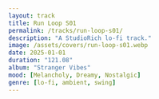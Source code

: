 ```yaml
---
layout: track
title: Run Loop S01
permalink: /tracks/run-loop-s01/
description: "A StudioRich lo-fi track."
image: /assets/covers/run-loop-s01.webp
date: 2025-01-01
duration: "121.08"
album: "Stranger Vibes"
mood: [Melancholy, Dreamy, Nostalgic]
genre: [lo-fi, ambient, swing]
---
```


